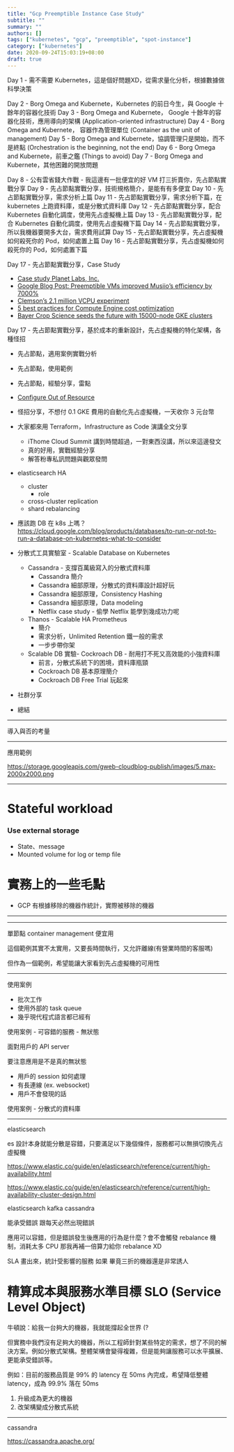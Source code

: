 ```yaml
---
title: "Gcp Preemptible Instance Case Study"
subtitle: ""
summary: ""
authors: []
tags: ["kubernetes", "gcp", "preemptible", "spot-instance"]
category: ["kubernetes"]
date: 2020-09-24T15:03:19+08:00
draft: true
---
```


Day 1 - 需不需要 Kubernetes，這是個好問題XD，從需求量化分析，根據數據做科學決策

Day 2 - Borg Omega and Kubernete，Kubernetes 的前日今生，與 Google 十餘年的容器化技術
Day 3 - Borg Omega and Kubernete， Google 十餘年的容器化技術，應用導向的架構 (Application-oriented infrastructure)
Day 4 - Borg Omega and Kubernete， 容器作為管理單位 (Container as the unit of management)
Day 5 - Borg Omega and Kubernete，協調管理只是開始，而不是終點 (Orchestration is the beginning, not the end)
Day 6 - Borg Omega and Kubernete，前車之鑑 (Things to avoid)
Day 7 - Borg Omega and Kubernete，其他困難的開放問題

Day 8 - 公有雲省錢大作戰 - 我這邊有一批便宜的好 VM 打三折賣你，先占節點實戰分享
Day 9 - 先占節點實戰分享，技術規格簡介，是能有有多便宜
Day 10 - 先占節點實戰分享，需求分析上篇
Day 11 - 先占節點實戰分享，需求分析下篇，在 kubernetes 上跑資料庫，或是分散式資料庫
Day 12 - 先占節點實戰分享，配合 Kubernetes 自動化調度，使用先占虛擬機上篇
Day 13 - 先占節點實戰分享，配合 Kubernetes 自動化調度，使用先占虛擬機下篇
Day 14 - 先占節點實戰分享，所以我機器要開多大台，需求費用試算
Day 15 - 先占節點實戰分享，先占虛擬機如何殺死你的 Pod，如何處置上篇
Day 16 - 先占節點實戰分享，先占虛擬機如何殺死你的 Pod，如何處置下篇

Day 17 - 先占節點實戰分享，Case Study

- [Case study Planet Labs, Inc.](https://cloud.google.com/customers/planet)
- [Google Blog Post: Preemptible VMs improved Musiio’s efficiency by 7000%](https://cloud.google.com/blog/products/containers-kubernetes/microservices-on-gke-preemptible-vms-improved-musiios-efficiency-by-7000)
- [Clemson’s 2.1 million VCPU experiment](https://cloud.google.com/blog/topics/hpc/clemson-experiment-uses-2-1-million-vcpus-on-google-cloud)
- [5 best practices for Compute Engine cost optimization](https://cloud.google.com/blog/products/compute/5-best-practices-compute-engine-cost-optimization)
- [Bayer Crop Science seeds the future with 15000-node GKE clusters](https://cloud.google.com/blog/products/containers-kubernetes/google-kubernetes-engine-clusters-can-have-up-to-15000-nodes)

Day 17 - 先占節點實戰分享，基於成本的重新設計，先占虛擬機的特化架構，各種怪招
  - 先占節點，適用案例實戰分析
  - 先占節點，使用範例
  - 先占節點，經驗分享，雷點
  - [Configure Out of Resource](https://kubernetes.io/docs/tasks/administer-cluster/out-of-resource/#evictio)

  - 怪招分享，不想付 0.1 GKE 費用的自動化先占虛擬機，一天收你 3 元台幣
- 大家都來用 Terraform，Infrastructure as Code 演講全文分享
  - iThome Cloud Summit 講到時間超過，一對東西沒講，所以來這邊發文
  - 真的好用，實戰經驗分享
  - 解答粉專私訊問題與觀眾發問
- elasticsearch HA
  - cluster
    - role
  - cross-cluster replication
  - shard rebalancing
- 應該跑 DB 在 k8s 上嗎？
  https://cloud.google.com/blog/products/databases/to-run-or-not-to-run-a-database-on-kubernetes-what-to-consider
- 分散式工具實驗室 - Scalable Database on Kubernetes
  - Cassandra - 支撐百萬級寫入的分散式資料庫
    - Cassandra 簡介
    - Cassandra 細部原理，分散式的資料庫設計超好玩
    - Cassandra 細部原理，Consistency Hashing
    - Cassandra 細部原理，Data modeling
    - Netflix case study - 偷學 Netflix 能學到幾成功力呢
  - Thanos - Scalable HA Prometheus
    - 簡介
    - 需求分析，Unlimited Retention 鐵一般的需求
    - 一步步帶你架
  - Scalable DB 實驗- Cockroach DB - 耐用打不死又高效能的小強資料庫
    - 前言，分散式系統下的困境，資料庫瓶頸
    - Cockroach DB 基本原理簡介
    - Cockroach DB Free Trial 玩起來
- 社群分享
- 總結

---

導入與否的考量

---

應用範例

https://storage.googleapis.com/gweb-cloudblog-publish/images/5.max-2000x2000.png

---

# Stateful workload

### Use external storage

- State、message
- Mounted volume for log or temp file

# 實務上的一些毛點

- GCP 有根據移除的機器作統計，實際被移除的機器

---

---

單節點 container management 便宜用

這個範例其實不太實用，又要長時間執行，又允許離線(有營業時間的客服嗎)

但作為一個範例，希望能讓大家看到先占虛擬機的可用性

---

使用案例

- 批次工作
- 使用外部的 task queue
- 幾乎現代程式語言都已經有

使用案例 - 可容錯的服務 - 無狀態

面對用戶的 API server

要注意應用是不是真的無狀態
- 用戶的 session 如何處理
- 有長連線 (ex. websocket)
- 用戶不會發現的話

使用案例 - 分散式的資料庫

---

elasticsearch

es 設計本身就能分散是容錯，只要滿足以下幾個條件，服務都可以無損切換先占虛擬機

https://www.elastic.co/guide/en/elasticsearch/reference/current/high-availability.html

https://www.elastic.co/guide/en/elasticsearch/reference/current/high-availability-cluster-design.html

elasticsearch
kafka
cassandra

能承受錯誤
跟每天必然出現錯誤

應用可以容錯，但是錯誤發生後應用的行為是什麼？會不會觸發 rebalance 機制，消耗太多 CPU
那我再補一倍算力給你 rebalance XD

SLA 畫出來，統計受影響的服務
如果
畢竟三折的機器還是非常誘人

# 精算成本與服務水準目標 SLO (Service Level Object)

牛頓說：給我一台夠大的機器，我就能撐起全世界 (?

但實務中我們沒有足夠大的機器，所以工程師針對某些特定的需求，想了不同的解決方案。例如分散式架構。整體架構會變得複雜，但是能夠讓服務可以水平擴展、更能承受錯誤等。

例如：目前的服務品質是 99% 的 latency 在 50ms 內完成，希望降低整體 latency，成為 99.9% 落在 50ms

1. 升級成為更大的機器
1. 改架構變成分散式系統

---

cassandra

https://cassandra.apache.org/
